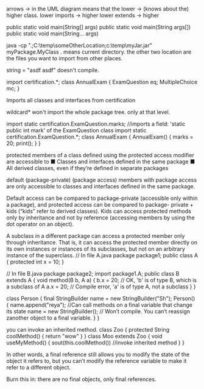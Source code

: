arrows -> in the UML diagram means that the lower -> (knows about the) higher class.
lower imports ->  higher 
lower extends -> higher

public static void main(String[] args)
public static void main(String args[])
public static void main(String... args)

java -cp ".;C:\temp\someOtherLocation;c:\temp\myJar.jar" myPackage.MyClass
. means current directory.
the other two location are the files you want to import from other places.

string = "asdf
asdf"
doesn't compile.

import certification.*;
class AnnualExam {
ExamQuestion eq;
MultipleChoice mc;
}

Imports all classes and
interfaces from certification


wildcard* won't import the whole package tree. only at that level.


import static certification.ExamQuestion.marks; //imports a field: 'static public int mark' of the ExamQuestion class
import static certification.ExamQuestion.*;
class AnnualExam {
AnnualExam() {
marks = 20;
print();
}
}

protected
members of a class defined using the protected access modifier are accessible to
■
Classes and interfaces defined in the same package
■
All derived classes, even if they’re defined in separate packages

default (package-private) (package access)
members with package access are only accessible to classes and interfaces defined in the same package.

Default access can be compared to package-private (accessible
only within a package), and protected access can be compared to package-
private + kids (“kids” refer to derived classes). Kids can access protected
methods only by inheritance and not by reference (accessing members by
using the dot operator on an object).


A subclass in a different package can access a protected member only through inheritance. That is, it can access the protected member directly on its own instances or instances of its subclasses, but not on an arbitrary instance of the superclass.
// In file A.java
package package1;
public class A {
    protected int x = 10;
}

// In file B.java
package package2;
import package1.A;
public class B extends A {
    void method(B b, A a) {
        b.x = 20; // OK, 'b' is of type B, which is a subclass of A
        a.x = 20; // Compile error, 'a' is of type A, not a subclass
    }
}


class Person {
final StringBuilder name = new StringBuilder("Sh");
Person() {
name.append("reya"); //Can call methods on a final variable that change its state
name = new StringBuilder(); // Won’t compile. You can’t reassign zanother object to a final variable.
}
}

you can invoke an inherited method.
class Zoo {
    protected String coolMethod() { return "wow" }
}
class Moo extends Zoo {
    void useMyMethod() {
        sout(this.coolMethod()) //invoke inherited method
    }
}

In other words, a final reference still allows you to modify the state of the object it refers to, but you can’t modify the reference variable to make it refer to a different object. 

Burn this in: there are no final objects, only final references.